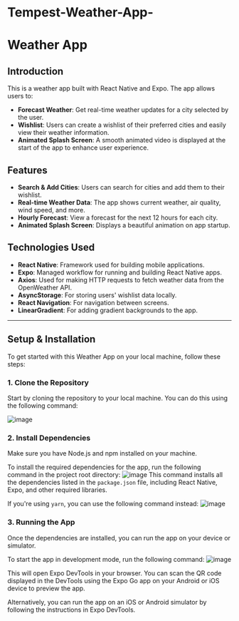 # Tempest-Weather-App-
# Weather App

## Introduction

This is a weather app built with React Native and Expo. The app allows users to:

- **Forecast Weather**: Get real-time weather updates for a city selected by the user.
- **Wishlist**: Users can create a wishlist of their preferred cities and easily view their weather information.
- **Animated Splash Screen**: A smooth animated video is displayed at the start of the app to enhance user experience.

## Features

- **Search & Add Cities**: Users can search for cities and add them to their wishlist.
- **Real-time Weather Data**: The app shows current weather, air quality, wind speed, and more.
- **Hourly Forecast**: View a forecast for the next 12 hours for each city.
- **Animated Splash Screen**: Displays a beautiful animation on app startup.

## Technologies Used

- **React Native**: Framework used for building mobile applications.
- **Expo**: Managed workflow for running and building React Native apps.
- **Axios**: Used for making HTTP requests to fetch weather data from the OpenWeather API.
- **AsyncStorage**: For storing users' wishlist data locally.
- **React Navigation**: For navigation between screens.
- **LinearGradient**: For adding gradient backgrounds to the app.

---

## Setup & Installation

To get started with this Weather App on your local machine, follow these steps:

### 1. Clone the Repository


Start by cloning the repository to your local machine. You can do this using the following command:

![image](https://github.com/user-attachments/assets/f390f295-cfcf-4d91-b5f3-1c1b2bf57b6f)


### 2. Install Dependencies

Make sure you have Node.js and npm installed on your machine.

To install the required dependencies for the app, run the following command in the project root directory:
![image](https://github.com/user-attachments/assets/5a2097eb-5c33-405b-ba11-5f355bc4ebcd)
This command installs all the dependencies listed in the `package.json` file, including React Native, Expo, and other required libraries.

If you're using `yarn`, you can use the following command instead:
![image](https://github.com/user-attachments/assets/21d06182-9714-468b-b4a4-dac308ef4e4c)
### 3. Running the App
Once the dependencies are installed, you can run the app on your device or simulator.

To start the app in development mode, run the following command:
![image](https://github.com/user-attachments/assets/f7ff049a-8ceb-40e4-850b-2f2a832a0676)

This will open Expo DevTools in your browser. You can scan the QR code displayed in the DevTools using the Expo Go app on your Android or iOS device to preview the app.

Alternatively, you can run the app on an iOS or Android simulator by following the instructions in Expo DevTools.

